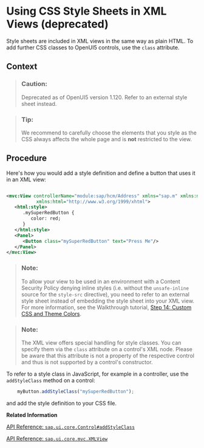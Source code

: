 <!-- loiob564935324f449209354c7e2f9903f22 -->

# Using CSS Style Sheets in XML Views \(deprecated\)

Style sheets are included in XML views in the same way as plain HTML. To add further CSS classes to OpenUI5 controls, use the `class` attribute.



## Context

> ### Caution:  
> Deprecated as of OpenUI5 version 1.120. Refer to an external style sheet instead.

> ### Tip:  
> We recommend to carefully choose the elements that you style as the CSS always affects the whole page and is **not** restricted to the view.



## Procedure

Here's how you would add a style definition and define a button that uses it in an XML view:

```xml

<mvc:View controllerName="module:sap/hcm/Address" xmlns="sap.m" xmlns:mvc="sap.ui.core.mvc"
           xmlns:html="http://www.w3.org/1999/xhtml">
   <html:style>
      .mySuperRedButton {
         color: red;
      }
   </html:style>
   <Panel>
      <Button class="mySuperRedButton" text="Press Me"/>
   </Panel>
</mvc:View>
```

> ### Note:  
> To allow your view to be used in an environment with a Content Security Policy denying inline styles \(i.e. without the `unsafe-inline` source for the `style-src` directive\), you need to refer to an external style sheet instead of embedding the style sheet into your XML view. For more information, see the Walkthrough tutorial, [Step 14: Custom CSS and Theme Colors](../03_Get-Started/step-14-custom-css-and-theme-colors-723f4b2.md).

> ### Note:  
> The XML view offers special handling for style classes. You can specify them via the `class` attribute on a control's XML node. Please be aware that this attribute is not a property of the respective control and thus is not supported by a control's constructor.

To refer to a style class in JavaScript, for example in a controller, use the `addStyleClass` method on a control:

```js
    myButton.addStyleClass("mySuperRedButton");
```

and add the style definition to your CSS file.

**Related Information**  


[API Reference: `sap.ui.core.Control#addStyleClass`](https://ui5.sap.com/#/api/sap.ui.core.Control%23methods/addStyleClass)

[API Reference: `sap.ui.core.mvc.XMLView`](https://ui5.sap.com/#/api/sap.ui.core.mvc.XMLView)

